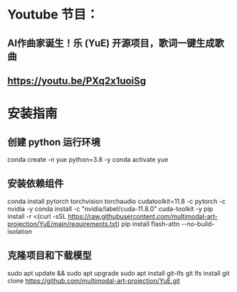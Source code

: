 # Youtube 节目：
## AI作曲家诞生！乐 (YuE) 开源项目，歌词一键生成歌曲
## https://youtu.be/PXq2x1uoiSg


# 安装指南

## 创建 python 运行环境
conda create -n yue python=3.8 -y
conda activate yue
## 安装依赖组件
conda install pytorch torchvision torchaudio cudatoolkit=11.8 -c pytorch -c nvidia -y
conda install -c "nvidia/label/cuda-11.8.0" cuda-toolkit -y
pip install -r <(curl -sSL https://raw.githubusercontent.com/multimodal-art-projection/YuE/main/requirements.txt)
pip install flash-attn --no-build-isolation
## 克隆项目和下载模型
sudo apt update && sudo apt upgrade
sudo apt install git-lfs
git lfs install
git clone https://github.com/multimodal-art-projection/YuE.git